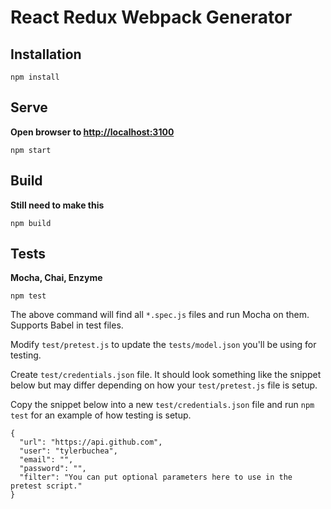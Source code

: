 # React Redux Webpack Generator

## Installation

```
npm install
```

## Serve

**Open browser to [http://localhost:3100](http://localhost:3100)**

```
npm start
```

## Build

**Still need to make this**

```
npm build
```

## Tests

**Mocha, Chai, Enzyme**

```
npm test
```

The above command will find all `*.spec.js` files and run Mocha on them. Supports Babel in test files.

Modify `test/pretest.js` to update the `tests/model.json` you'll be using for testing.

Create `test/credentials.json` file. It should look something like the snippet below but may differ depending on how your `test/pretest.js` file is setup.

Copy the snippet below into a new `test/credentials.json` file and run `npm test` for an example of how testing is setup.

```
{
  "url": "https://api.github.com",
  "user": "tylerbuchea",
  "email": "",
  "password": "",
  "filter": "You can put optional parameters here to use in the pretest script."
}
```
